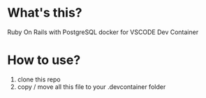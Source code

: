 # What's this?
Ruby On Rails with PostgreSQL docker for VSCODE Dev Container

# How to use?
1. clone this repo
2. copy / move all this file to your .devcontainer folder
